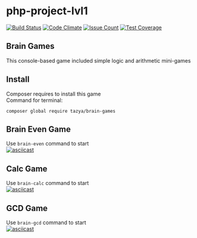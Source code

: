 # php-project-lvl1

[![Build Status](https://travis-ci.org/Tazya/php-project-lvl1.svg?branch=master)](https://travis-ci.org/Tazya/php-project-lvl1)
[![Code Climate](https://codeclimate.com/github/Tazya/php-project-lvl1/badges/gpa.svg)](https://codeclimate.com/github/Tazya/php-project-lvl1)
[![Issue Count](https://codeclimate.com/github/Tazya/php-project-lvl1/badges/issue_count.svg)](https://codeclimate.com/github/Tazya/php-project-lvl1)
[![Test Coverage](https://codeclimate.com/github/Tazya/php-project-lvl1/badges/coverage.svg)](https://codeclimate.com/github/Tazya/php-project-lvl1)

## Brain Games
This console-based game included simple logic and arithmetic mini-games   

## Install
Composer requires to install this game  
Command for terminal:  
```
composer global require tazya/brain-games
```  

## Brain Even Game
Use ```brain-even``` command to start   
[![asciicast](https://asciinema.org/a/NFQNZvlkCRe2Cd34tj2BBL6pn.svg)](https://asciinema.org/a/NFQNZvlkCRe2Cd34tj2BBL6pn)  
## Calc Game
Use ```brain-calc``` command to start   
[![asciicast](https://asciinema.org/a/HOAmN7fuhh2puNumrmB63x2sI.svg)](https://asciinema.org/a/HOAmN7fuhh2puNumrmB63x2sI)   
##  GCD Game
Use ```brain-gcd``` command to start   
[![asciicast](https://asciinema.org/a/apISd4GA0FOqYSPwxuC1oKPkT.svg)](https://asciinema.org/a/apISd4GA0FOqYSPwxuC1oKPkT)  
